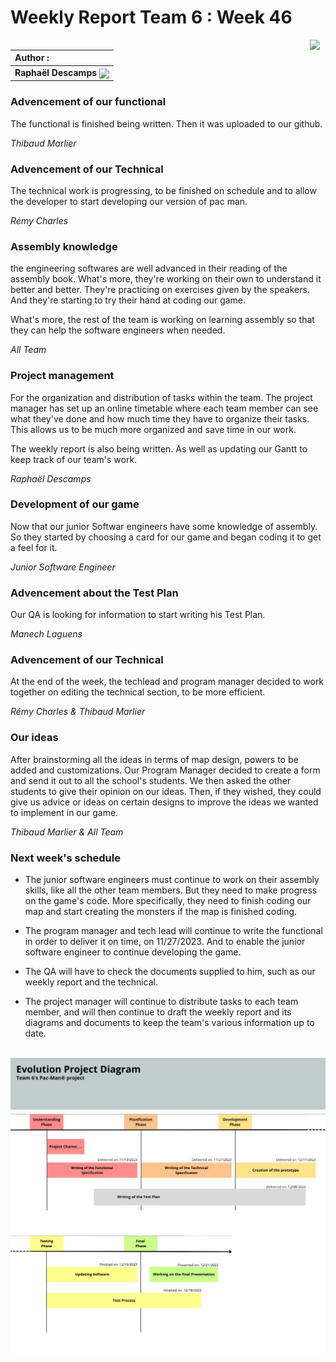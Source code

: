 # Weekly Report Team 6 : Week 46 

[<img src="https://www.presse-citron.net/app/uploads/2020/06/linkedin-logo.jpg"  width="25px" align=right>](https://www.linkedin.com/in/rapha%C3%ABl-descamps-201112293)


| Author :        |
| :-------------- |
| **Raphaël Descamps** <img src="https://ca.slack-edge.com/T019N8PRR7W-U05TNB290FJ-abc72bbf0d47-512" width="50px" align=center> |


### Advencement of our functional 

The functional is finished being written. Then it was uploaded to our github. 

*Thibaud Marlier*

### Advencement of our Technical 

The technical work is progressing, to be finished on schedule and to allow the developer to start developing our version of pac man. 

*Rémy Charles*

### Assembly knowledge

the engineering softwares are well advanced in their reading of the assembly book. What's more, they're working on their own to understand it better and better. They're practicing on exercises given by the speakers. And they're starting to try their hand at coding our game.

What's more, the rest of the team is working on learning assembly so that they can help the software engineers when needed.

*All Team* 

### Project management 

For the organization and distribution of tasks within the team. The project manager has set up an online timetable where each team member can see what they've done and how much time they have to organize their tasks. This allows us to be much more organized and save time in our work.

The weekly report is also being written. As well as updating our Gantt to keep track of our team's work.

*Raphaël Descamps* 

### Development of our game 

Now that our junior Softwar engineers have some knowledge of assembly. So they started by choosing a card for our game and began coding it to get a feel for it.

*Junior Software Engineer*

### Advencement about the Test Plan

Our QA is looking for information to start writing his Test Plan. 

*Manech Laguens* 

### Advencement of our Technical 

At the end of the week, the techlead and program manager decided to work together on editing the technical section, to be more efficient. 

*Rémy Charles & Thibaud Marlier* 

### Our ideas 

After brainstorming all the ideas in terms of map design, powers to be added and customizations. Our Program Manager decided to create a form and send it out to all the school's students. We then asked the other students to give their opinion on our ideas. Then, if they wished, they could give us advice or ideas on certain designs to improve the ideas we wanted to implement in our game. 

*Thibaud Marlier & All Team* 

### Next week's schedule 

* The junior software engineers must continue to work on their assembly skills, like all the other team members. But they need to make progress on the game's code. More specifically, they need to finish coding our map and start creating the monsters if the map is finished coding.

* The program manager and tech lead will continue to write the functional in order to deliver it on time, on 11/27/2023. And to enable the junior software engineer to continue developing the game.

* The QA will have to check the documents supplied to him, such as our weekly report and the technical.

* The project manager will continue to distribute tasks to each team member, and will then continue to draft the weekly report and its diagrams and documents to keep the team's various information up to date.


<br><img src="image/EvolutionProjectDiagram.png"></br>

